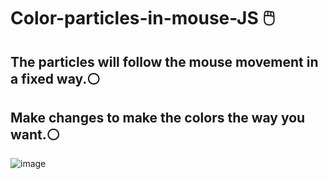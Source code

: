 # Color-particles-in-mouse-JS 🖱️
## The particles will follow the mouse movement in a fixed way.⚪  
## Make changes to make the colors the way you want.⚪ 
![image](https://user-images.githubusercontent.com/94203956/179361228-60303bde-c33e-45b3-bc86-750c2b21dc86.png)


